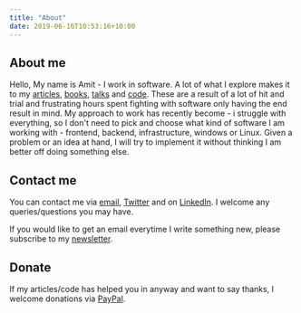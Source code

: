 ```yaml
---
title: "About"
date: 2019-06-16T10:53:16+10:00
---
```



## About me

Hello, My name is Amit - I work in software.  A lot of what I explore makes it to my 
[articles](../articles), [books](../books), [talks](../talks) and [code](https://github.com/amitsaha). 
These are a result of a lot of hit and trial and frustrating hours spent fighting with software only having 
the end result in mind. My approach to work has recently become - i struggle with everything, so I don't
need to pick and choose what kind of software I am working with - frontend, backend, infrastructure, windows
or Linux. Given a problem or an idea at hand, I will try to implement it without thinking I am better off 
doing something else.

## Contact me

You can contact me via [email](mailto:amit.saha@protonmail.com), [Twitter](http://twitter.com/echorand)
and on [LinkedIn](https://au.linkedin.com/in/echorand). I welcome any queries/questions you may have.

If you would like to get an email everytime I write something new, please subscribe to my 
[newsletter](https://buttondown.email/echorand.me).

## Donate

If my articles/code has helped you in anyway and want to say thanks, I welcome donations via [PayPal](https://www.paypal.me/echorand).
